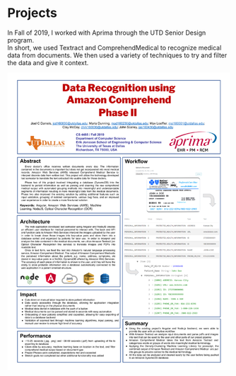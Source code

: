 # Projects
In Fall of 2019, I worked with Aprima through the UTD Senior Design program.  
In short, we used Textract and ComprehendMedical to recognize medical data from documents. We then used a variety of techniques to try and filter the data and give it context.  

![my senior design project](/assets/amazoncomprehend.png)
